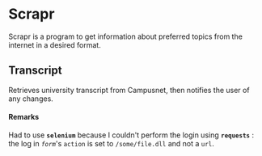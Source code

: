 # Scrapr
Scrapr is a program to get information about preferred topics from the internet in a desired format.

## Transcript
Retrieves university transcript from Campusnet, then notifies the user of any changes.

#### Remarks
 Had to use **`selenium`** because I couldn't perform the login using **`requests`** :
 the log in *`form`*'s `action` is set to `/some/file.dll` and not a `url`. 
